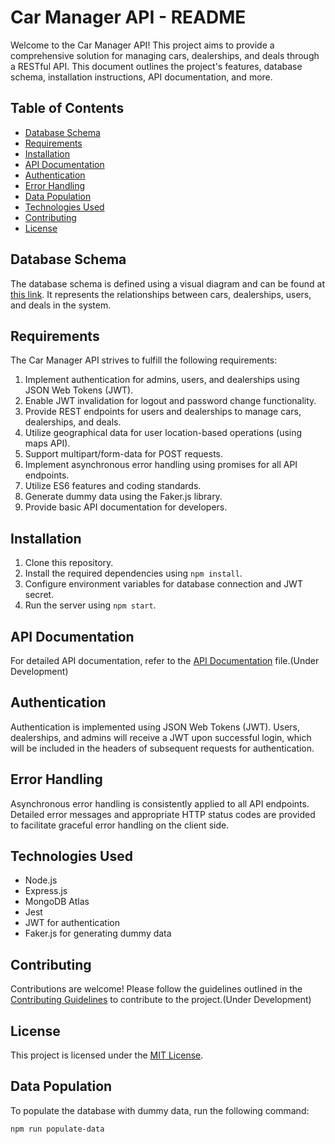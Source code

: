 # Car Manager API - README

Welcome to the Car Manager API! This project aims to provide a comprehensive solution for managing cars, dealerships, and deals through a RESTful API. This document outlines the project's features, database schema, installation instructions, API documentation, and more.

## Table of Contents

- [Database Schema](#database-schema)
- [Requirements](#requirements)
- [Installation](#installation)
- [API Documentation](#api-documentation)
- [Authentication](#authentication)
- [Error Handling](#error-handling)
- [Data Population](#data-population)
- [Technologies Used](#technologies-used)
- [Contributing](#contributing)
- [License](#license)

## Database Schema

The database schema is defined using a visual diagram and can be found at [this link](https://dbdiagram.io/d/64eb8ab902bd1c4a5e7c602a). It represents the relationships between cars, dealerships, users, and deals in the system.

## Requirements

The Car Manager API strives to fulfill the following requirements:

1. Implement authentication for admins, users, and dealerships using JSON Web Tokens (JWT).
2. Enable JWT invalidation for logout and password change functionality.
3. Provide REST endpoints for users and dealerships to manage cars, dealerships, and deals.
4. Utilize geographical data for user location-based operations (using maps API).
5. Support multipart/form-data for POST requests.
6. Implement asynchronous error handling using promises for all API endpoints.
7. Utilize ES6 features and coding standards.
8. Generate dummy data using the Faker.js library.
9. Provide basic API documentation for developers.

## Installation

1. Clone this repository.
2. Install the required dependencies using `npm install`.
3. Configure environment variables for database connection and JWT secret.
4. Run the server using `npm start`.

## API Documentation

For detailed API documentation, refer to the [API Documentation](/docs/api-documentation.md) file.(Under Development)

## Authentication

Authentication is implemented using JSON Web Tokens (JWT). Users, dealerships, and admins will receive a JWT upon successful login, which will be included in the headers of subsequent requests for authentication.

## Error Handling

Asynchronous error handling is consistently applied to all API endpoints. Detailed error messages and appropriate HTTP status codes are provided to facilitate graceful error handling on the client side.

## Technologies Used

- Node.js
- Express.js
- MongoDB Atlas
- Jest
- JWT for authentication
- Faker.js for generating dummy data

## Contributing

Contributions are welcome! Please follow the guidelines outlined in the [Contributing Guidelines](/CONTRIBUTING.md) to contribute to the project.(Under Development)

## License

This project is licensed under the [MIT License](/LICENSE).

## Data Population

To populate the database with dummy data, run the following command:

```bash
npm run populate-data
